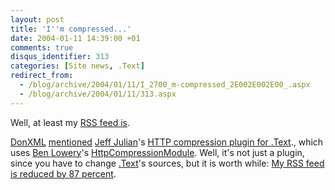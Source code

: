 ```yaml
---
layout: post
title: 'I''m compressed...'
date: 2004-01-11 14:39:00 +01
comments: true
disqus_identifier: 313
categories: [Site news, .Text]
redirect_from:
  - /blog/archive/2004/01/11/I_2700_m-compressed_2E002E002E00_.aspx
  - /blog/archive/2004/01/11/313.aspx
---
```


Well, at least my [RSS feed is](http://pipeboost.com/getreport.asp?URL=http://thomasfreudenberg.com/blog/rss.aspx).

[DonXML](http://weblogs.asp.net/donxml/) [mentioned](http://weblogs.asp.net/donxml/archive/2004/01/10/49535.aspx) [Jeff Julian](http://geekswithblogs.net/jjulian/)'s [HTTP compression plugin for .Text](http://geekswithblogs.net/jjulian/archive/2004/01/10/1211.aspx)., which uses [Ben Lowery](http://www.blowery.org/)'s [HttpCompressionModule](http://www.blowery.org/code/HttpCompressionModule.html). Well, it's not just a plugin, since you have to change [.Text](http://www.gotdotnet.com/Community/Workspaces/viewUploads.aspx?id=e99fccb3-1a8c-42b5-90ee-348f6b77c407)'s sources, but it is worth while: [My RSS feed is reduced by 87 percent](http://pipeboost.com/getreport.asp?URL=http://thomasfreudenberg.com/blog/rss.aspx).

